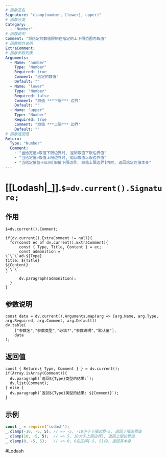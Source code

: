 ```yaml
---
# 函数签名
Signature: "clamp(number, [lower], upper)"
# 函数分类
Category:
  - "Number"
# 函数说明
Comment: "将给定的数值限制在指定的上下限范围内取值"
# 函数额外说明
ExtraComment: 
# 函数参数列表
Arguments:
  - Name: "number"
    Type: "Number"
    Required: true
    Comment: "给定的数值"
    Default: ""
  - Name: "lower"
    Type: "Number"
    Required: false
    Comment: "取值 ***下限*** 边界"
    Default: ""
  - Name: "upper"
    Type: "Number"
    Required: true
    Comment: "取值 ***上限*** 边界"
    Default: ""
# 函数返回值
Return:
  Type: "Number"
  Comment: 
    - "当给定值<取值下限边界时, 返回取值下限边界值"
    - "当给定值>取值上限边界时, 返回取值上限边界值"
    - "当给定值位于区间[取值下限边界, 取值上限边界]内时, 返回给定的值本身"
---
```

# [[Lodash|_]].`$=dv.current().Signature;`
## 作用

`$=dv.current().Comment;`

```dataviewjs
if(dv.current().ExtraComment != null){
  for(const ec of dv.current().ExtraComment){
	  const { Type, Title, Content } = ec;
	  const admonition = `
\`\`\`ad-${Type}
title: ${Title}
${Content}
\`\`\`
`
      dv.paragraph(admonition);
  }
}
```

## 参数说明
```dataviewjs
const data = dv.current().Arguments.map(arg => [arg.Name, arg.Type, arg.Required, arg.Comment, arg.Default])
dv.table(
	["参数名","参数类型","必填?","参数说明","默认值"],
	data
);
```

## 返回值
```dataviewjs
const { Return:{ Type, Comment } } = dv.current();
if(Array.isArray(Comment)){
  dv.paragraph(`返回${Type}类型的结果:`);
  dv.list(Comment);
} else {
  dv.paragraph(`返回${Type}类型的结果: ${Comment}`);
}
```

## 示例
```javascript
const _ = require('lodash');
_.clamp(-10, -5, 5); // => -5, -10小于下限边界-5, 返回下限边界值
_.clamp(10, -5, 5);  // => 5, 10大于上限边界5, 返回上限边界值
_.clamp(0, -5, 5);   // => 0, 0在区间[-5, 5]内, 返回其本身
```

#Lodash 
